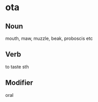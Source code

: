 ota
===

Noun
---

mouth, maw, muzzle, beak, proboscis etc

Verb
---

to taste sth

Modifier
---

oral